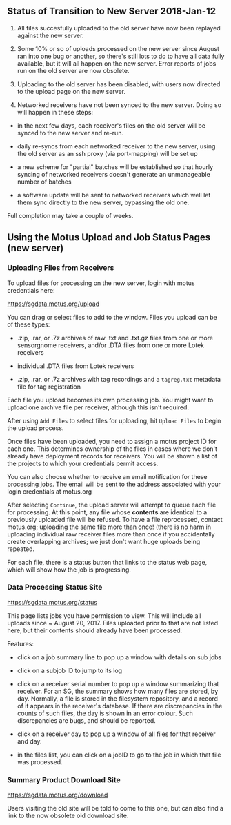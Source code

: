 ## Status of Transition to New Server 2018-Jan-12 ##

1. All files succesfully uploaded to the old server have now been
replayed against the new server.

2. Some 10% or so of uploads processed on the new server since August ran
into one bug or another, so there's still lots to do to have all
data fully available, but it will all happen on the new server.
Error reports of jobs run on the old server are now obsolete.

3. Uploading to the old server has been disabled, with users now
directed to the upload page on the new server.

4. Networked receivers have not been synced to the new server.
Doing so will happen in these steps:

  - in the next few days, each receiver's files on the old server
    will be synced to the new server and re-run.

  - daily re-syncs from each networked receiver to the new server,
    using the old server as an ssh proxy (via port-mapping) will be
    set up

  - a new scheme for "partial" batches will be established so that
    hourly syncing of networked receivers doesn't generate an unmanageable
    number of batches

  - a software update will be sent to networked receivers which well let
    them sync directly to the new server, bypassing the old one.

Full completion may take a couple of weeks.

## Using the Motus Upload and Job Status Pages (new server) ##

### Uploading Files from Receivers ###

To upload files for processing on the new server, login with motus credentials here:

   https://sgdata.motus.org/upload

You can drag or select files to add to the window.  Files you upload can be
of these types:

 - .zip, .rar, or .7z archives of raw .txt and .txt.gz files from one or more
   sensorgnome receivers, and/or .DTA files from one or more Lotek receivers

 - individual .DTA files from Lotek receivers

 - .zip, .rar,  or .7z archives with tag recordings and a `tagreg.txt` metadata
   file for tag registration

Each file you upload becomes its own processing job.  You might want to upload
one archive file per receiver, although this isn't required.

After using `Add Files` to select files for uploading, hit `Upload
Files` to begin the upload process.

Once files have been uploaded, you need to assign a motus project ID
for each one.  This determines ownership of the files in cases where
we don't already have deployment records for receivers.  You will be
shown a list of the projects to which your credentials permit access.

You can also choose whether to receive an email notification for
these processing jobs.  The email will be sent to the address
associated with your login credentials at motus.org

After selecting `Continue`, the upload server will attempt to queue
each file for processing.  At this point, any file whose **contents**
are identical to a previously uploaded file will be refused.
To have a file reprocessed, contact motus.org; uploading the
same file more than once!  (there is no harm in uploading individual
raw receiver files more than once if you accidentally create overlapping
archives; we just don't want huge uploads being repeated.

For each file, there is a status button that links to the
status web page, which will show how the job is progressing.

### Data Processing Status Site ###

   https://sgdata.motus.org/status

This page lists jobs you have permission to view.  This will
include all uploads since ~ August 20, 2017.  Files uploaded
prior to that are not listed here, but their contents should
already have been processed.

Features:

- click on a job summary line to pop up a window with details
  on sub jobs

- click on a subjob ID to jump to its log

- click on a receiver serial number to pop up a window summarizing
  that receiver.  For an SG, the summary shows how many files are
  stored, by day.  Normally, a file is stored in the filesystem
  repository, and a record of it appears in the receiver's database.
  If there are discrepancies in the counts of such files, the day
  is shown in an error colour.  Such discrepancies are bugs, and
  should be reported.

- click on a receiver day to pop up a window of all files for that
  receiver and day.

- in the files list, you can click on a jobID to go to the job in
  which that file was processed.

### Summary Product Download Site ###

   https://sgdata.motus.org/download

Users visiting the old site will be told to come to this one,
but can also find a link to the now obsolete old download site.
